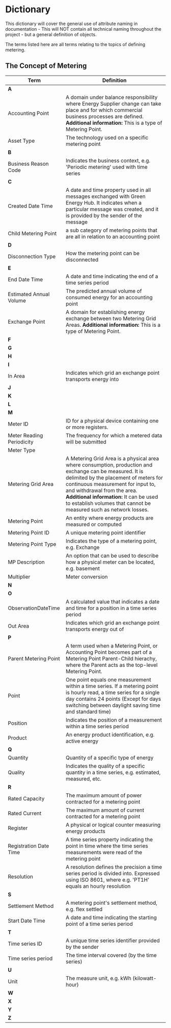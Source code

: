 # **Dictionary**

This dictionary will cover the general use of attribute naming in documentation - This will NOT contain all technical naming throughout the project - but a general definition of objects.

The terms listed here are all terms relating to the topics of defining metering.

## **The Concept of Metering**

| Term   | Definition    |
|----------|-------------|
| **A** |   |
| Accounting Point |  A domain under balance responsibility where Energy Supplier change can take place and for which commercial business processes are defined. **Additional information:** This is a type of Metering Point. |
| Asset Type | The technology used on a specific metering point  |
| **B** |   |
| Business Reason Code | Indicates the business context, e.g. 'Periodic metering' used with time series |
| **C** |   |
| Created Date Time | A date and time property used in all messages exchanged with Green Energy Hub. It indicates when a particular message was created, and it is provided by the sender of the message |
| Child Metering Point | a sub category of metering points that are all in relation to an accounting point  |
| **D** |   |
| Disconnection Type |  How the metering point can be disconnected |
| **E** |   |
| End Date Time | A date and time indicating the end of a time series period |
| Estimated Annual Volume | The predicted annual volume of consumed energy for an accounting point  |
| Exchange Point |  A domain for establishing energy exchange between two Metering Grid Areas. **Additional information:** This is a type of Metering Point.|
| **F** |   |
| **G** |   |
| **H** |   |
| **I** |   |
| In Area | Indicates which grid an exchange point transports energy into |
| **J** |   |
| **K** |   |
| **L** |   |
| **M** |   |
| Meter ID | ID for a physical device containing one or more registers.|
| Meter Reading Periodicity| The frequency for which a metered data will be submitted |
| Meter Type |  |
| Metering Grid Area |  A Metering Grid Area is a physical area where consumption, production and exchange can be measured. It is delimited by the placement of meters for continuous measurement for input to, and withdrawal from the area. **Additional information:** It can be used to establish volumes that cannot be measured such as network losses. |
| Metering Point | An entity where energy products are measured or computed |
| Metering Point ID | A unique metering point identifier |
| Metering Point Type | Indicates the type of a metering point, e.g. Exchange |
| MP Description | An option that can be used to describe how a physical meter can be located, e.g. basement |
| Multiplier |  Meter conversion |
| **N** |   |
| **O** |   |
| ObservationDateTime | A calculated value that indicates a date and time for a position in a time series period |
| Out Area |  Indicates which grid an exchange point transports energy out of |
| **P** |   |
| Parent Metering Point | A term used when a Metering Point, or Accounting Point becomes part of a Metering Point Parent-Child hierachy, where the Parent acts as the top-level Metering Point. |
| Point | One point equals one measurement within a time series. If a metering point is hourly read, a time series for a single day contains 24 points (Except for days switching between daylight saving time and standard time) |
| Position | Indicates the position of a measurement within a time series period |
| Product | An energy product identification, e.g. active energy |
| **Q** |   |
| Quantity | Quantity of a specific type of energy |
| Quality | Indicates the quality of a specific quantity in a time series, e.g. estimated, measured, etc. |
| **R** |   |
| Rated Capacity | The maximum amount of power contracted for a metering point |
| Rated Current |  The maximum amount of current contracted for a metering point |
| Register | A physical or logical counter measuring energy products |
| Registration Date Time | A time series property indicating the point in time where the time series measurements were read of the metering point |
| Resolution | A resolution defines the precision a time series period is divided into. Expressed using ISO 8601, where e.g. 'PT1H' equals an hourly resolution |
| **S** |   |
| Settlement Method | A metering point's settlement method, e.g. flex settled |
| Start Date Time | A date and time indicating the starting point of a time series period |
| **T** |   |
| Time series ID | A unique time series identifier provided by the sender |
| Time series period | The time interval covered (by the time series) |
| **U** |   |
| Unit | The measure unit, e.g. kWh (kilowatt-hour) |
| **W** |   |
| **X** |   |
| **Y** |   |
| **Z** |   |
